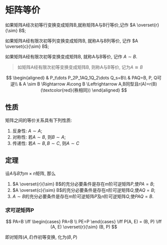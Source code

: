# 矩阵等价

如果矩阵A经次初等行变换变成矩阵B,就称矩阵A与B行等价,记作 $A \overset{r}{\sim} B$;

如果矩阵A经有限次初等列变换变成矩阵B, 就称A与B列等价, 记作 $A \overset{c}{\sim} B$;

如果矩阵A经有限次初等变换变成矩阵B, 就称A与B等价, 记作 $A \sim B$.

> 如矩阵A经有限次初等变换变成矩阵B, 则称A与B等价, 记为$A \cong B$

$$
\begin{aligned}
	& P_t\dots P_2P_1AQ_1Q_2\dots Q_s=B\\
	& PAQ=B, P, Q可逆\\
	& A \sim B \Rightarrow A\cong B \Leftrightarrow A,B同型且r(A)=r(B)(\textcolor{red}{秩相同})
\end{aligned}
$$

## 性质

矩阵之间的等价关系具有下列性质:

1. 反身性: $A \sim A$;
2. 对称性: 若$A \sim B$, 则$B \sim A$;
3. 传递性: 若$A \sim B, B \sim C$, 则$A \sim C$

## 定理

设$A$与$B$为$m\times n$矩阵, 那么

1. $A \overset{r}{\sim} B$的充分必要条件是存在$m$阶可逆矩阵$P$,使$PA=B$;
2. $A \overset{c}{\sim} B$的充分必要条件是存在$n$阶可逆矩阵$Q$,使$AQ=B$;
3. $A\sim B$的充分必要条件是存在$m$阶可逆矩阵$P$及$n$阶可逆矩阵$Q$,使$PAQ=B$.

### 求可逆矩阵P

$$
PA=B \iff
\begin{cases}
	PA=B \\
	PE=P
\end{cases} \iff
P(A, E) = (B, P) \iff
(A, E) \overset{r}{\sim} (B, P)
$$

即对矩阵$(A, E)$作初等变换, 化为$(B,P)$
